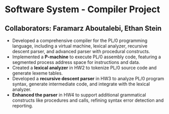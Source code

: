 # Software System - Compiler Project

## Collaborators: Faramarz Aboutalebi, Ethan Stein


- Developed a comprehensive compiler for the PL/0 programming language, including a virtual machine, lexical analyzer, recursive descent parser, and advanced parser with procedural constructs.
- Implemented a **P-machine** to execute PL/0 assembly code, featuring a segmented process address space for instructions and data.
- Created a **lexical analyzer** in HW2 to tokenize PL/0 source code and generate lexeme tables.
- Developed a **recursive descent parser** in HW3 to analyze PL/0 program syntax, generate intermediate code, and integrate with the lexical analyzer.
- **Enhanced the parser** in HW4 to support additional grammatical constructs like procedures and calls, refining syntax error detection and reporting.
